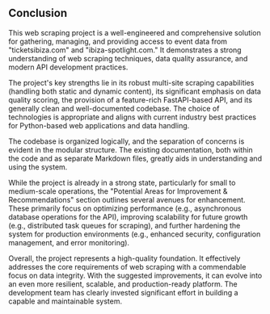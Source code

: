 ## Conclusion

This web scraping project is a well-engineered and comprehensive solution for gathering, managing, and providing access to event data from "ticketsibiza.com" and "ibiza-spotlight.com." It demonstrates a strong understanding of web scraping techniques, data quality assurance, and modern API development practices.

The project's key strengths lie in its robust multi-site scraping capabilities (handling both static and dynamic content), its significant emphasis on data quality scoring, the provision of a feature-rich FastAPI-based API, and its generally clean and well-documented codebase. The choice of technologies is appropriate and aligns with current industry best practices for Python-based web applications and data handling.

The codebase is organized logically, and the separation of concerns is evident in the modular structure. The existing documentation, both within the code and as separate Markdown files, greatly aids in understanding and using the system.

While the project is already in a strong state, particularly for small to medium-scale operations, the "Potential Areas for Improvement & Recommendations" section outlines several avenues for enhancement. These primarily focus on optimizing performance (e.g., asynchronous database operations for the API), improving scalability for future growth (e.g., distributed task queues for scraping), and further hardening the system for production environments (e.g., enhanced security, configuration management, and error monitoring).

Overall, the project represents a high-quality foundation. It effectively addresses the core requirements of web scraping with a commendable focus on data integrity. With the suggested improvements, it can evolve into an even more resilient, scalable, and production-ready platform. The development team has clearly invested significant effort in building a capable and maintainable system.
